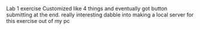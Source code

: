 Lab 1 exercise
Customized like 4 things and eventually got button submitting at the end. really interesting dabble into making a local server for this exercise out of my pc